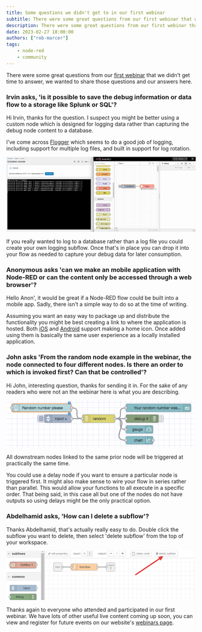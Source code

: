 ```yaml
---
title: Some questions we didn't get to in our first webinar
subtitle: There were some great questions from our first webinar that we didn't get time to answer, we wanted to share those questions and our answers here.
description: There were some great questions from our first webinar that we didn't get time to answer, we wanted to share those questions and our answers here.
date: 2023-02-27 18:00:00
authors: ["rob-marcer"]
tags:
    - node-red
    - community
---
```


There were some great questions from our [first webinar](https://www.youtube.com/watch?v=47EvfmJji-k) that we didn't get time to answer, we wanted to share those questions and our answers here. 
<!--more-->

### Irvin asks, 'is it possible to save the debug information or data flow to a storage like Splunk or SQL'?

Hi Irvin, thanks for the question. I suspect you might be better using a custom node which is designed for logging data rather than capturing the debug node content to a database.

I've come across [Flogger](https://flows.nodered.org/node/node-red-contrib-flogger) which seems to do a good job of logging, including support for multiple log files, and built in support for log rotation.

![Capturing debug to a log file using Flogger](./images/flogger.gif "Capturing debug to a log file using Flogger")

If you really wanted to log to a database rather than a log file you could create your own logging subflow. Once that's in place you can drop it into your flow as needed to capture your debug data for later consumption.

### Anonymous asks 'can we make an mobile application with Node-RED or can the content only be accessed through a web browser'?

Hello Anon', it would be great if a Node-RED flow could be built into a mobile app. Sadly, there isn't a simple way to do so at the time of writing.

Assuming you want an easy way to package up and distribute the functionality you might be best creating a link to where the application is hosted. Both [iOS](https://www.macrumors.com/how-to/add-a-web-link-to-home-screen-iphone-ipad/) and [Android](https://www.androidauthority.com/add-website-android-iphone-home-screen-3181682/) support making a home icon. Once added using them is basically the same user experience as a locally installed application. 

### John asks 'From the random node example in the webinar, the node connected to four different nodes. Is there an order to which is invoked first? Can that be controlled'?

Hi John, interesting question, thanks for sending it in. For the sake of any readers who were not an the webinar here is what you are describing.

!["Image showing the Flow where the random number generator sends a message to 4 nodes at the same time"](./images/chart-flow.png "Image showing the Flow where the random number generator sends a message to 4 nodes at the same time")

All downstream nodes linked to the same prior node will be triggered at practically the same time.

You could use a delay node if you want to ensure a particular node is triggered first. It might also make sense to wire your flow in series rather than parallel. This would allow your functions to all execute in a specific order. That being said, in this case all but one of the nodes do not have outputs so using delays might be the only practical option.

### Abdelhamid asks, 'How can I delete a subflow'?

Thanks Abdelhamid, that's actually really easy to do. Double click the subflow you want to delete, then select 'delete subflow' from the top of your workspace.

!["Image showing how to delete a subflow"](./images/delete-subflow.png "Image showing how to delete a subflow")

Thanks again to everyone who attended and participated in our first webinar. We have lots of other useful live content coming up soon, you can view and register for future events on our website's [webinars page](/webinars/).
